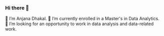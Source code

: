 ### Hi there 👋

🌱 I’m Anjana Dhakal.
👯 I’m currently enrolled in a Master's in Data Analytics. 
👯 I’m looking for an opportunity to work in data analysis and data-related work.
  
<!--
**anjana-codes/anjana-codes** is a ✨ _special_ ✨ repository because its `README.md` (this file) appears on your GitHub profile.

Here are some ideas to get you started:

- 🔭 I’m currently working on ...
- 🌱 I’m currently learning ...
- 👯 I’m looking to collaborate on ...
- 🤔 I’m looking for help with ...
- 💬 Ask me about ...
- 📫 How to reach me: ...
- 😄 Pronouns: ...
- ⚡ Fun fact: ...
-->
